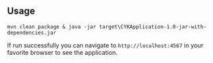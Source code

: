 ## Usage
    mvn clean package & java -jar target\CYKApplication-1.0-jar-with-dependencies.jar  

If run successfully you can navigate to `http://localhost:4567` in your favorite browser to see the application.
